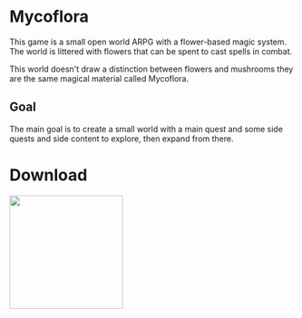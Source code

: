 # Mycoflora

This game is a small open world ARPG with a flower-based magic system. The world is littered with flowers that can be spent to cast spells in combat.

This world doesn't draw a distinction between flowers and mushrooms they are the same magical material called Mycoflora.

## Goal

The main goal is to create a small world with a main quest and some side quests and side content to explore, then expand from there.

# Download
<a href="https://quellus.itch.io/micoflora"><img src="http://jessemillar.github.io/available-on-itchio-badge/badge-bw.png" width="200"></a>
